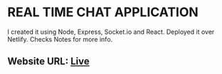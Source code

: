 # REAL TIME CHAT APPLICATION

I created it using Node, Express, Socket.io and React. Deployed it over Netlify. Checks Notes for more info.

## Website URL:   [Live](https://awesome-sinoussi-23bc40.netlify.app)





